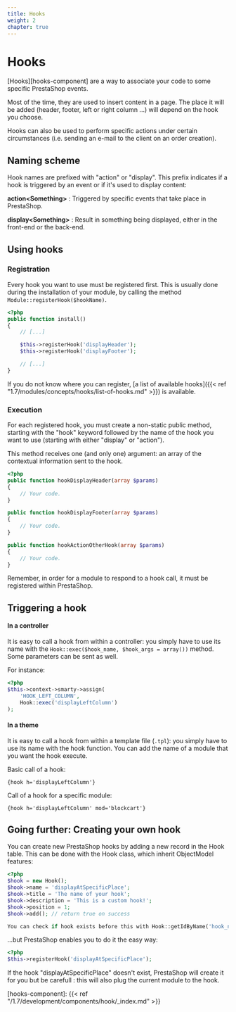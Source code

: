 ```yaml
---
title: Hooks
weight: 2
chapter: true
---
```


# Hooks

[Hooks][hooks-component] are a way to associate your code to some specific PrestaShop events.

Most of the time, they are used to insert content in a page. The place it will be added (header, footer, left or right column ...) will depend on the hook you choose.

Hooks can also be used to perform specific actions under certain circumstances (i.e. sending an e-mail to the client on an order creation).

## Naming scheme

Hook names are prefixed with "action" or "display". This prefix indicates if a hook is triggered by an event or if it's used to display content:

**action&lt;Something>**
: Triggered by specific events that take place in PrestaShop.

**display&lt;Something>**
: Result in something being displayed, either in the front-end or the back-end.

## Using hooks

### Registration

Every hook you want to use must be registered first. This is usually done during the installation of your module, by calling the method `Module::registerHook($hookName)`.

```php
<?php
public function install()
{
    // [...]

    $this->registerHook('displayHeader');
    $this->registerHook('displayFooter');

    // [...]
}
```

If you do not know where you can register, [a list of available hooks]({{< ref "1.7/modules/concepts/hooks/list-of-hooks.md" >}}) is available.

### Execution

For each registered hook, you must create a non-static public method, starting with the "hook" keyword followed by the name of the hook you want to use (starting with either "display" or "action").

This method receives one (and only one) argument: an array of the contextual information sent to the hook.

```php
<?php
public function hookDisplayHeader(array $params)
{
    // Your code.
}

public function hookDisplayFooter(array $params)
{
    // Your code.
}

public function hookActionOtherHook(array $params)
{
    // Your code.
}
```

Remember, in order for a module to respond to a hook call, it must be registered within PrestaShop.

## Triggering a hook

#### In a controller

It is easy to call a hook from within a controller: you simply have to use its name with the `Hook::exec($hook_name, $hook_args = array())` method. Some parameters can be sent as well.

For instance:
```php
<?php
$this->context->smarty->assign(
    'HOOK_LEFT_COLUMN',
    Hook::exec('displayLeftColumn')
);
```


#### In a theme

It is easy to call a hook from within a template file (`.tpl`): you simply have to use its name with the hook function. You can add the name of a module that you want the hook execute.

Basic call of a hook:

```
{hook h='displayLeftColumn'}
```

Call of a hook for a specific module:

```
{hook h='displayLeftColumn' mod='blockcart'}
```

## Going further: Creating your own hook

You can create new PrestaShop hooks by adding a new record in the Hook table. This can be done with the Hook class, which inherit ObjectModel features:

```php
<?php
$hook = new Hook();
$hook->name = 'displayAtSpecificPlace';
$hook->title = 'The name of your hook';
$hook->description = 'This is a custom hook!';
$hook->position = 1;
$hook->add(); // return true on success

You can check if hook exists before this with Hook::getIdByName('hook_name')
```

...but PrestaShop enables you to do it the easy way:

```php
<?php
$this->registerHook('displayAtSpecificPlace');
```

If the hook "displayAtSpecificPlace" doesn't exist, PrestaShop will create it for you but be carefull : this will also plug the current module to the hook.

[hooks-component]: {{< ref "/1.7/development/components/hook/_index.md" >}}
